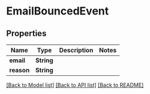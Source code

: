 # EmailBouncedEvent

## Properties

Name | Type | Description | Notes
------------ | ------------- | ------------- | -------------
**email** | **String** |  | 
**reason** | **String** |  | 

[[Back to Model list]](../README.md#documentation-for-models) [[Back to API list]](../README.md#documentation-for-api-endpoints) [[Back to README]](../README.md)


